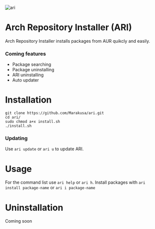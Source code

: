 ![ari](https://user-images.githubusercontent.com/29477753/134324684-8bf2d407-6d4f-46e7-ab77-7576757518bc.png)

# Arch Repository Installer (ARI)
Arch Repository Installer installs packages from AUR quikcly and easily.

### Coming features
- Package searching
- Package uninstalling
- ARI uninstalling
- Auto updater

# Installation
```
git clone https://github.com/Marakusa/ari.git
cd ari/
sudo chmod a+x install.sh
./install.sh
```

### Updating
Use `ari update` or `ari u` to update ARI.

# Usage
For the command list use `ari help` or `ari h`.
Install packages with `ari install package-name` or `ari i package-name`

# Uninstallation
Coming soon
